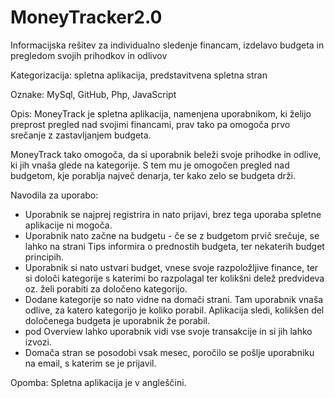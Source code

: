# MoneyTracker2.0
Informacijska rešitev za individualno sledenje financam, izdelavo budgeta in pregledom svojih prihodkov in odlivov

Kategorizacija: spletna aplikacija, predstavitvena spletna stran

Oznake: MySql, GitHub, Php, JavaScript

Opis:
MoneyTrack je spletna aplikacija, namenjena uporabnikom, ki želijo preprost pregled nad svojimi financami, prav tako pa omogoča prvo srečanje z zastavljanjem budgeta. 

MoneyTrack tako omogoča, da si uporabnik beleži svoje prihodke in odlive, ki jih vnaša glede na kategorije. S tem mu je omogočen pregled nad budgetom, kje porablja največ denarja, ter kako zelo se budgeta drži.

Navodila za uporabo: 
- Uporabnik se najprej registrira in nato prijavi, brez tega uporaba spletne aplikacije ni mogoča.
- Uporabnik nato začne na budgetu - če se z budgetom prvič srečuje, se lahko na strani Tips informira o prednostih budgeta, ter nekaterih budget principih.
- Uporabnik si nato ustvari budget, vnese svoje razpoložljive finance, ter si določi kategorije s katerimi bo razpolagal ter kolikšni delež predvideva oz. želi porabiti za določeno kategorijo.
- Dodane kategorije so nato vidne na domači strani. Tam uporabnik vnaša odlive, za katero kategorijo je koliko porabil. Aplikacija sledi, kolikšen del določenega budgeta je uporabnik že porabil.
- pod Overview lahko uporabnik vidi vse svoje transakcije in si jih lahko izvozi.
- Domača stran se posodobi vsak mesec, poročilo se pošlje uporabniku na email, s katerim se je prijavil.



Opomba: Spletna aplikacija je v angleščini. 
